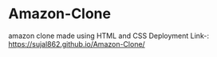 # Amazon-Clone
amazon clone made using HTML and CSS 
Deployment Link-: https://sujal862.github.io/Amazon-Clone/
